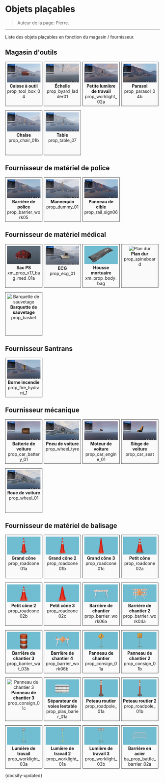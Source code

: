 <style type="text/css">
	.models {
		display: grid;
        grid-template-columns: repeat(auto-fill, calc((100% - 4%) / 4));
        grid-auto-rows: 1fr;
        grid-gap: 1em 1%;
	}

	.model {
		padding: 5px;
		border: 1px solid #333;
		background-color: #fafafa;
        position: relative;
        text-align: center;
	}

	.model span {
		display: block;
		word-wrap: break-word;
	}
</style>

<!-- https://via.placeholder.com/1280x723 -->

# Objets plaçables

> Auteur de la page: Pierre.

---

Liste des objets plaçables en fonction du magasin / fournisseur.

## Magasin d'outils

<div class="models">
	<div class="model">
        <img src="_media/placeableprops/tools/prop_tool_box_04.jpg" loading="lazy" alt="Caisse à outil">
        <span><strong>Caisse à outil</strong></span>
        <span>prop_tool_box_04</span>
    </div>
    <div class="model">
        <img src="_media/placeableprops/tools/prop_byard_ladder01.jpg" loading="lazy" alt="Échelle">
        <span><strong>Échelle</strong></span>
        <span>prop_byard_ladder01</span>
    </div>
    <div class="model">
        <img src="_media/placeableprops/tools/prop_worklight_02a.jpg" loading="lazy" alt="Petite lumière de travail">
        <span><strong>Petite lumière de travail</strong></span>
        <span>prop_worklight_02a</span>
    </div>
    <div class="model">
        <img src="_media/placeableprops/tools/prop_parasol_04b.jpg" loading="lazy" alt="Parasol">
        <span><strong>Parasol</strong></span>
        <span>prop_parasol_04b</span>
    </div>
    <div class="model">
        <img src="_media/placeableprops/tools/prop_chair_01b.jpg" loading="lazy" alt="Chaise">
        <span><strong>Chaise</strong></span>
        <span>prop_chair_01b</span>
    </div>
    <div class="model">
        <img src="_media/placeableprops/tools/prop_table_07.jpg" loading="lazy" alt="Table">
        <span><strong>Table</strong></span>
        <span>prop_table_07</span>
    </div>
</div>

## Fournisseur de matériel de police

<div class="models">
	<div class="model">
        <img src="_media/placeableprops/police/prop_barrier_work05.jpg" loading="lazy" alt="Barrière de police">
        <span><strong>Barrière de police</strong></span>
        <span>prop_barrier_work05</span>
    </div>
    <div class="model">
        <img src="_media/placeableprops/police/prop_dummy_01.jpg" loading="lazy" alt="Mannequin">
        <span><strong>Mannequin</strong></span>
        <span>prop_dummy_01</span>
    </div>
    <div class="model">
        <img src="_media/placeableprops/police/prop_rail_sign06.jpg" loading="lazy" alt="Panneau de cible">
        <span><strong>Panneau de cible</strong></span>
        <span>prop_rail_sign06</span>
    </div>
</div>

## Fournisseur de matériel médical

<div class="models">
	<div class="model">
        <img src="_media/placeableprops/medic/xm_prop_x17_bag_med_01a.png" loading="lazy" alt="Sac PS">
        <span><strong>Sac PS</strong></span>
        <span>xm_prop_x17_bag_med_01a</span>
    </div>
    <div class="model">
        <img src="_media/placeableprops/medic/prop_ecg_01.jpg" loading="lazy" alt="ECG">
        <span><strong>ECG</strong></span>
        <span>prop_ecg_01</span>
    </div>
    <div class="model">
        <img src="_media/placeableprops/medic/xm_prop_body_bag.png" loading="lazy" alt="Housse mortuaire">
        <span><strong>Housse mortuaire</strong></span>
        <span>xm_prop_body_bag</span>
    </div>
    <div class="model">
        <img src="https://via.placeholder.com/1280x723" loading="lazy" alt="Plan dur">
        <span><strong>Plan dur</strong></span>
        <span>prop_spineboard</span>
    </div>
    <div class="model">
        <img src="https://via.placeholder.com/1280x723" loading="lazy" alt="Barquette de sauvetage">
        <span><strong>Barquette de sauvetage</strong></span>
        <span>prop_basket</span>
    </div>
</div>

## Fournisseur Santrans

<div class="models">
	<div class="model">
        <img src="_media/placeableprops/santrans/prop_fire_hydrant_1.jpg" loading="lazy" alt="Borne incendie">
        <span><strong>Borne incendie</strong></span>
        <span>prop_fire_hydrant_1</span>
    </div>
</div>

## Fournisseur mécanique

<div class="models">
	<div class="model">
        <img src="_media/placeableprops/mechanic/prop_car_battery_01.jpg" loading="lazy" alt="Batterie de voiture">
        <span><strong>Batterie de voiture</strong></span>
        <span>prop_car_battery_01</span>
    </div>
    <div class="model">
        <img src="_media/placeableprops/mechanic/prop_wheel_tyre.jpg" loading="lazy" alt="Pneu de voiture">
        <span><strong>Pneu de voiture</strong></span>
        <span>prop_wheel_tyre</span>
    </div>
    <div class="model">
        <img src="_media/placeableprops/mechanic/prop_car_engine_01.jpg" loading="lazy" alt="Moteur de voiture">
        <span><strong>Moteur de voiture</strong></span>
        <span>prop_car_engine_01</span>
    </div>
    <div class="model">
        <img src="_media/placeableprops/mechanic/prop_car_seat.jpg" loading="lazy" alt="Siège de voiture">
        <span><strong>Siège de voiture</strong></span>
        <span>prop_car_seat</span>
    </div>
    <div class="model">
        <img src="_media/placeableprops/mechanic/prop_wheel_01.jpg" loading="lazy" alt="Roue de voiture">
        <span><strong>Roue de voiture</strong></span>
        <span>prop_wheel_01</span>
    </div>
</div>

## Fournisseur de matériel de balisage

<div class="models">
	<div class="model">
        <img src="_media/placeableprops/marking/prop_roadcone01a.png" loading="lazy" alt="Grand cône">
        <span><strong>Grand cône</strong></span>
        <span>prop_roadcone01a</span>
    </div>
    <div class="model">
        <img src="_media/placeableprops/marking/prop_roadcone01b.png" loading="lazy" alt="Grand cône 2">
        <span><strong>Grand cône 2</strong></span>
        <span>prop_roadcone01b</span>
    </div>
    <div class="model">
        <img src="_media/placeableprops/marking/prop_roadcone01c.png" loading="lazy" alt="Grand cône 3">
        <span><strong>Grand cône 3</strong></span>
        <span>prop_roadcone01c</span>
    </div>
    <div class="model">
        <img src="_media/placeableprops/marking/prop_roadcone02a.png" loading="lazy" alt="Petit cône">
        <span><strong>Petit cône</strong></span>
        <span>prop_roadcone02a</span>
    </div>
    <div class="model">
        <img src="_media/placeableprops/marking/prop_roadcone02b.png" loading="lazy" alt="Petit cône 2">
        <span><strong>Petit cône 2</strong></span>
        <span>prop_roadcone02b</span>
    </div>
    <div class="model">
        <img src="_media/placeableprops/marking/prop_roadcone02c.png" loading="lazy" alt="Petit cône 3">
        <span><strong>Petit cône 3</strong></span>
        <span>prop_roadcone02c</span>
    </div>
    <div class="model">
        <img src="_media/placeableprops/marking/prop_barrier_work06a.png" loading="lazy" alt="Barrière de chantier">
        <span><strong>Barrière de chantier</strong></span>
        <span>prop_barrier_work06a</span>
    </div>
    <div class="model">
        <img src="_media/placeableprops/marking/prop_barrier_work04a.png" loading="lazy" alt="Barrière de chantier 2">
        <span><strong>Barrière de chantier 2</strong></span>
        <span>prop_barrier_work04a</span>
    </div>
    <div class="model">
        <img src="_media/placeableprops/marking/prop_barrier_wat_03b.png" loading="lazy" alt="Barrière de chantier 3">
        <span><strong>Barrière de chantier 3</strong></span>
        <span>prop_barrier_wat_03b</span>
    </div>
    <div class="model">
        <img src="_media/placeableprops/marking/prop_barrier_work06b.png" loading="lazy" alt="Barrière de chantier 4">
        <span><strong>Barrière de chantier 4</strong></span>
        <span>prop_barrier_work06b</span>
    </div>
    <div class="model">
        <img src="_media/placeableprops/marking/prop_consign_01a.png" loading="lazy" alt="Panneau de chantier">
        <span><strong>Panneau de chantier</strong></span>
        <span>prop_consign_01a</span>
    </div>
    <div class="model">
        <img src="_media/placeableprops/marking/prop_consign_01b.png" loading="lazy" alt="Panneau de chantier 2">
        <span><strong>Panneau de chantier 2</strong></span>
        <span>prop_consign_01b</span>
    </div>
    <div class="model">
        <img src="https://via.placeholder.com/1845x972" loading="lazy" alt="Panneau de chantier 3">
        <span><strong>Panneau de chantier 3</strong></span>
        <span>prop_consign_01c</span>
    </div>
    <div class="model">
        <img src="_media/placeableprops/marking/prop_plas_barier_01a.png" loading="lazy" alt="Séparateur de voies lestable">
        <span><strong>Séparateur de voies lestable</strong></span>
        <span>prop_plas_barier_01a</span>
    </div>
    <div class="model">
        <img src="_media/placeableprops/marking/prop_roadpole_01a.png" loading="lazy" alt="Poteau routier">
        <span><strong>Poteau routier</strong></span>
        <span>prop_roadpole_01a</span>
    </div>
    <div class="model">
        <img src="_media/placeableprops/marking/prop_roadpole_01b.png" loading="lazy" alt="Poteau routier 2">
        <span><strong>Poteau routier 2</strong></span>
        <span>prop_roadpole_01b</span>
    </div>
    <div class="model">
        <img src="_media/placeableprops/marking/prop_worklight_03a.png" loading="lazy" alt="Lumière de travail">
        <span><strong>Lumière de travail</strong></span>
        <span>prop_worklight_03a</span>
    </div>
    <div class="model">
        <img src="_media/placeableprops/marking/prop_worklight_01a.png" loading="lazy" alt="Lumière de travail 2">
        <span><strong>Lumière de travail 2</strong></span>
        <span>prop_worklight_01a</span>
    </div>
    <div class="model">
        <img src="_media/placeableprops/marking/prop_worklight_03b.png" loading="lazy" alt="Lumière de travail 3">
        <span><strong>Lumière de travail 3</strong></span>
        <span>prop_worklight_03b</span>
    </div>
    <div class="model">
        <img src="_media/placeableprops/marking/ba_prop_battle_barrier_02a.png" loading="lazy" alt="Barrière en acier">
        <span><strong>Barrière en acier</strong></span>
        <span>ba_prop_battle_barrier_02a</span>
    </div>
</div>

{docsify-updated}
